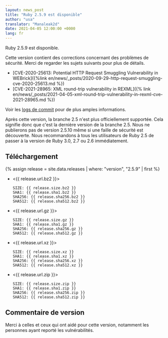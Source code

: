 ```yaml
---
layout: news_post
title: "Ruby 2.5.9 est disponible"
author: "usa"
translator: "Manaleak2d"
date: 2021-04-05 12:00:00 +0000
lang: fr
---
```


Ruby 2.5.9 est disponible.

Cette version contient des corrections concernant des problèmes de sécurité.
Merci de regarder les sujets suivants pour plus de détails.

- [CVE-2020-25613: Potential HTTP Request Smuggling Vulnerability in WEBrick]({%link en/news/_posts/2020-09-29-http-request-smuggling-cve-2020-25613.md %})
- [CVE-2021-28965: XML round-trip vulnerability in REXML]({% link en/news/_posts/2021-04-05-xml-round-trip-vulnerability-in-rexml-cve-2021-28965.md %})

Voir les [logs de commit](https://github.com/ruby/ruby/compare/v2_5_8...v2_5_9) pour de plus amples informations.

Après cette version, la branche 2.5 n'est plus officiellement supportée. Cela signifie donc que c'est la dernière version de la branche 2.5.
Nous ne publierons pas de version 2.5.10 même si une faille de sécurité est découverte.
Nous recommandons à tous les utilisateurs de Ruby 2.5 de passer à la version de Ruby 3.0, 2.7 ou 2.6 immédiatement.

## Téléchargement

{% assign release = site.data.releases | where: "version", "2.5.9" | first %}

- <{{ release.url.bz2 }}>

      SIZE: {{ release.size.bz2 }}
      SHA1: {{ release.sha1.bz2 }}
      SHA256: {{ release.sha256.bz2 }}
      SHA512: {{ release.sha512.bz2 }}

- <{{ release.url.gz }}>

      SIZE: {{ release.size.gz }}
      SHA1: {{ release.sha1.gz }}
      SHA256: {{ release.sha256.gz }}
      SHA512: {{ release.sha512.gz }}

- <{{ release.url.xz }}>

      SIZE: {{ release.size.xz }}
      SHA1: {{ release.sha1.xz }}
      SHA256: {{ release.sha256.xz }}
      SHA512: {{ release.sha512.xz }}

- <{{ release.url.zip }}>

      SIZE: {{ release.size.zip }}
      SHA1: {{ release.sha1.zip }}
      SHA256: {{ release.sha256.zip }}
      SHA512: {{ release.sha512.zip }}

## Commentaire de version

Merci à celles et ceux qui ont aidé pour cette version, notamment les personnes ayant reporté les vulnérabilités.
